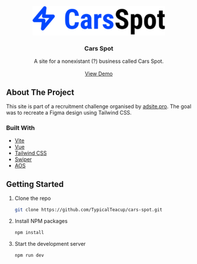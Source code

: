 
<br/>
<div align="center">
<a>
<img src="https://raw.githubusercontent.com/TypicalTeacup/cars-spot/master/src/assets/logo.svg" alt="Logo" height="80">
</a>
<h3 align="center">Cars Spot</h3>
<p align="center">
A site for a nonexistant (?) business called Cars Spot.

<br/>
<br/>
<a href="https://github.com/ShaanCoding/ReadME-Generator/">View Demo</a>  


</p>
</div>

## About The Project

This site is part of a recruitment challenge organised by [adsite.pro](https://adsite.pro/). The goal was to recreate a Figma design using Tailwind CSS.
### Built With

- [Vite](https://vitejs.dev/)
- [Vue](https://vuejs.org/)
- [Tailwind CSS](https://tailwindcss.com/)
- [Swiper](https://swiperjs.com/)
- [AOS](https://michalsnik.github.io/aos/)
## Getting Started


1. Clone the repo
   ```sh
   git clone https://github.com/TypicalTeacup/cars-spot.git
   ```
2. Install NPM packages
   ```sh
   npm install
   ```
3. Start the development server
    ```sh
    npm run dev
   ```

